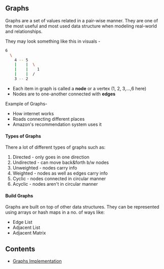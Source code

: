 ## Graphs

Graphs are a set of values related in a pair-wise manner. They are one of the most useful and most used data structure when modeling real-world and relationships.

They may look something like this in visuals -

```bash
6
  \
    4 -- 5
    |    |  \
    |    |    1
    |    |  /
    3 -- 2
```

- Each item in graph is called a **node** or a vertex (1, 2, 3,...,6 here)
- Nodes are to one-another connected with **edges**

Example of Graphs-

- How internet works
- Roads connecting different places
- Amazon's recommendation system uses it

#### Types of Graphs

There a lot of different types of graphs such as:

1. Directed - only goes in one direction
2. Undirected - can move back&forth b/w nodes
3. Unweighted - nodes carry info
4. Weighted - nodes as well as edges carry info
5. Cyclic - nodes connected in circular manner
6. Acyclic - nodes aren't in circular manner

#### Build Graphs

Graphs are built on top of other data structures. They can be represented using arrays or hash maps in a no. of ways like:

- Edge List
- Adjacent List
- Adjacent Matrix

## Contents

- [Graphs Implementation](graphs-implementation.js)
